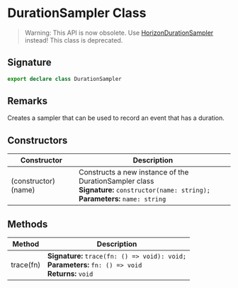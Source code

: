 # DurationSampler Class

> Warning: This API is now obsolete. Use [HorizonDurationSampler](https://developers.meta.com/horizon-worlds/reference/2.0.0/performance_horizondurationsampler) instead! This class is deprecated.

## Signature

```typescript
export declare class DurationSampler
```

## Remarks

Creates a sampler that can be used to record an event that has a duration.

## Constructors

| Constructor | Description |
| --- | --- |
| (constructor)(name) | Constructs a new instance of the DurationSampler class<br/>**Signature:** `constructor(name: string);`<br/>**Parameters:** `name: string` |

## Methods

| Method | Description |
| --- | --- |
| trace(fn) | **Signature:** `trace(fn: () => void): void;`<br/>**Parameters:** `fn: () => void`<br/>**Returns:** `void` |
